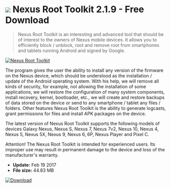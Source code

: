 # ![](https://cdn.softexe.net/static/icon/0/nexus-root-toolkit-11178.png) Nexus Root Toolkit 2.1.9 - Free Download

> Nexus Root Toolkit is an interesting and advanced tool that should be of interest to the owners of Nexus mobile devices. It allows you to efficiently block / unblock, root and remove root from smartphones and tablets running Android and signed by Google.

[![Nexus Root Toolkit](https://gallery.dpcdn.pl/imgc/Tools/21091/g_-_420x350_1.5_-_x20170219113654_0.png)](https://softexe.net/win/hobbies-lifestyle/mobile/nexus-root-toolkit:pppgh.html)

The program gives the user the ability to install any version of the firmware on the Nexus device, which should be understood as the installation / update of the Android operating system. With his help, we will remove all kinds of security, for example, not allowing the installation of some applications, we will restore the configuration of many system components, install recovery, kernel, bootloader, etc., we will create and restore backups of data stored on the device or send to any smartphone / tablet any files / folders. Other features Nexus Root Toolkit is the ability to generate logcasts, grant permissions for files and install APK packages on the device.
 
 The latest version of Nexus Root Toolkit supports the following models of devices Galaxy Nexus, Nexus S, Nexus 7, Nexus 7v2, Nexus 10, Nexus 4, Nexus 5, Nexus 5X, Nexus 9, Nexus 6, 6P, Nexus Player and Pixel C. 
 
 Attention!
 The Nexus Root Toolkit is intended for experienced users. Its improper use may result in permanent damage to the device and loss of the manufacturer's warranty.


- **Update:** Feb 19 2017
- **File size:** 44.83 MB

[![Download](https://cdn.softexe.net/static/img/download.png)](https://softexe.net/win/hobbies-lifestyle/mobile/nexus-root-toolkit:pppgh.html)

